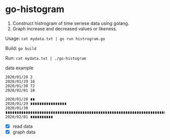 # go-histogram

1. Construct histrogram of time seriese data using golang.
1. Graph increase and decreased values or likeness.

Usage: `cat mydata.txt | go run histrogram.go`

Build: `go build`

Run: `cat mydata.txt | ./go-histogram`

data example

```data
2020/01/28 2
2020/01/29 16
2020/01/30 72
2020/02/01 10
```

```data
2020/01/28 ∎∎
2020/01/29 ∎∎∎∎∎∎∎∎∎∎∎∎∎∎∎∎
2020/01/30 ∎∎∎∎∎∎∎∎∎∎∎∎∎∎∎∎∎∎∎∎∎∎∎∎∎∎∎∎∎∎∎∎∎∎∎∎∎∎∎∎∎∎∎∎∎∎∎∎∎∎∎∎∎∎∎∎∎∎∎∎∎∎∎∎∎∎∎∎∎∎∎∎
2020/02/01 ∎∎∎∎∎∎∎∎∎∎
```

- [x] read data
- [x] graph data